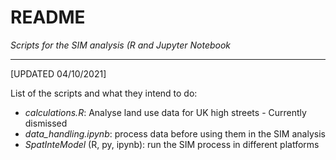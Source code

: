 # README
 

*Scripts for the SIM analysis (R and Jupyter Notebook*

---
[UPDATED 04/10/2021]

List of the scripts and what they intend to do:
* _calculations.R_: Analyse land use data for UK high streets - Currently dismissed
* *data_handling.ipynb*: process data before using them in the SIM analysis
* _SpatInteModel_ (R, py, ipynb): run the SIM process in different platforms